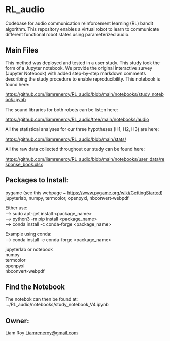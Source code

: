 # RL_audio
Codebase for audio communication reinforcement learning (RL) bandit algorithm. This repository enables a virtual robot to learn to communicate different functional robot states using parameterized audio.

## Main Files

This method was deployed and tested in a user study. This study took the form of a Jupyter notebook. We provide the original interactive survey (Jupyter Notebook) with added step-by-step markdown comments describing the study procedure to enable reproducibility. This notebook is found here:

https://github.com/liamreneroy/RL_audio/blob/main/notebooks/study_notebook.ipynb

The sound libraries for both robots can be listen here:

https://github.com/liamreneroy/RL_audio/tree/main/notebooks/audio

All the statistical analyses for our three hypotheses (H1, H2, H3) are here:

https://github.com/liamreneroy/RL_audio/blob/main/stats/

All the raw data collected throughout our study can be found here:

https://github.com/liamreneroy/RL_audio/blob/main/notebooks/user_data/response_book.xlsx


## Packages to Install:
pygame   (see this webpage ~ https://www.pygame.org/wiki/GettingStarted)  
jupyterlab, numpy, termcolor, openpyxl, nbconvert-webpdf  


Either use:    
--> sudo apt-get install <package_name>  
--> python3 -m pip install <package_name>  
--> conda install -c conda-forge <package_name>  


Example using conda:  
--> conda install -c conda-forge <package_name>  

jupyterlab or notebook  
numpy  
termcolor  
openpyxl  
nbconvert-webpdf              



## Find the Notebook
The notebok can then be found at:  
.../RL_audio/notebooks/study_notebook_V4.ipynb  


## Owner: 
Liam Roy
Liamreneroy@gmail.com